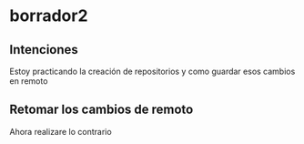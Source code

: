 # borrador2

## Intenciones
Estoy practicando la creación de repositorios y como guardar esos cambios en remoto

## Retomar los cambios de remoto
Ahora realizare lo contrario
